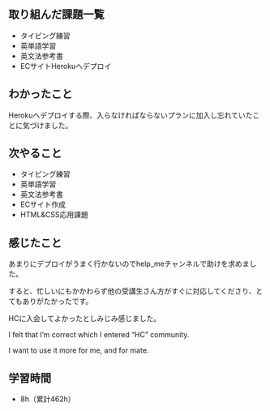 ## 取り組んだ課題一覧
- タイピング練習
- 英単語学習
- 英文法参考書
- ECサイトHerokuへデプロイ
## わかったこと
Herokuへデプロイする際、入らなければならないプランに加入し忘れていたことに気づけました。
## 次やること
- タイピング練習
- 英単語学習
- 英文法参考書
- ECサイト作成
- HTML&CSS応用課題
## 感じたこと
あまりにデプロイがうまく行かないのでhelp_meチャンネルで助けを求めました。

すると、忙しいにもかかわらず他の受講生さん方がすぐに対応してくださり、とてもありがたかったです。

HCに入会してよかったとしみじみ感じました。

I felt that I’m correct which I entered “HC” community.

I want to use it more for me, and for mate.

## 学習時間
- 8h（累計462h）
